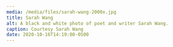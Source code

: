 ```yaml
---
media: /media/files/sarah-wang-2000x.jpg
title: Sarah Wang
alt: A black and white photo of poet and writer Sarah Wang.
caption: Courtesy Sarah Wang
date: 2020-10-16T14:19:00-0500
---
```

